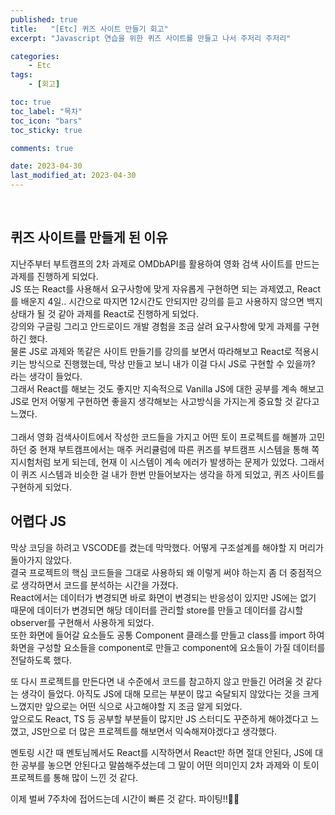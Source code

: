 ```yaml
---
published: true
title:   "[Etc] 퀴즈 사이트 만들기 회고"
excerpt: "Javascript 연습을 위한 퀴즈 사이트를 만들고 나서 주저리 주저리"

categories:
    - Etc
tags:
    - [회고]

toc: true
toc_label: "목차"
toc_icon: "bars"
toc_sticky: true

comments: true

date: 2023-04-30
last_modified_at: 2023-04-30
---
```

<br>

## 퀴즈 사이트를 만들게 된 이유

지난주부터 부트캠프의 2차 과제로 OMDbAPI를 활용하여 영화 검색 사이트를 만드는 과제를 진행하게 되었다.  
JS 또는 React를 사용해서 요구사항에 맞게 자유롭게 구현하면 되는 과제였고, React를 배운지 4일.. 시간으로 따지면 12시간도 안되지만 강의를 듣고 사용하지 않으면 백지상태가 될 것 같아 과제를 React로 진행하게 되었다.  
강의와 구글링 그리고 안드로이드 개발 경험을 조금 살려 요구사항에 맞게 과제를 구현하긴 했다.  
물론 JS로 과제와 똑같은 사이트 만들기를 강의를 보면서 따라해보고 React로 적용시키는 방식으로 진행했는데, 막상 만들고 보니 내가 이걸 다시 JS로 구현할 수 있을까? 라는 생각이 들었다.  
그래서 React를 해보는 것도 좋지만 지속적으로 Vanilla JS에 대한 공부를 계속 해보고 JS로 먼저 어떻게 구현하면 좋을지 생각해보는 사고방식을 가지는게 중요할 것 같다고 느꼈다.  
<br>
그래서 영화 검색사이트에서 작성한 코드들을 가지고 어떤 토이 프로젝트를 해볼까 고민하던 중 현재 부트캠프에서는 매주 커리큘럼에 따른 퀴즈를 부트캠프 시스템을 통해 쪽지시험처럼 보게 되는데, 현재 이 시스템이 계속 에러가 발생하는 문제가 있었다. 그래서 이 퀴즈 시스템과 비슷한 걸 내가 한번 만들어보자는 생각을 하게 되었고, 퀴즈 사이트를 구현하게 되었다.

## 어렵다 JS

막상 코딩을 하려고 VSCODE를 켰는데 막막했다. 어떻게 구조설계를 해야할 지 머리가 돌아가지 않았다.  
결국 프로젝트의 핵심 코드들을 그대로 사용하되 왜 이렇게 써야 하는지 좀 더 중점적으로 생각하면서 코드를 분석하는 시간을 가졌다.  
React에서는 데이터가 변경되면 바로 화면이 변경되는 반응성이 있지만 JS에는 없기 때문에 데이터가 변경되면 해당 데이터를 관리할 store를 만들고 데이터를 감시할 observer를 구현해서 사용하게 되었다.  
또한 화면에 들어갈 요소들도 공통 Component 클래스를 만들고 class를 import 하여 화면을 구성할 요소들을 component로 만들고 component에 요소들이 가질 데이터를 전달하도록 했다.

또 다시 프로젝트를 만든다면 내 수준에서 코드를 참고하지 않고 만들긴 어려울 것 같다는 생각이 들었다. 아직도 JS에 대해 모르는 부분이 많고 숙달되지 않았다는 것을 크게 느꼈지만 앞으로는 어떤 식으로 사고해야할 지 조금 알게 되었다.  
앞으로도 React, TS 등 공부할 부분들이 많지만 JS 스터디도 꾸준하게 해야겠다고 느꼈고, JS만으로 더 많은 프로젝트를 해보면서 익숙해져야겠다고 생각했다.

멘토링 시간 때 멘토님께서도 React를 시작하면서 React만 하면 절대 안된다, JS에 대한 공부를 놓으면 안된다고 말씀해주셨는데 그 말이 어떤 의미인지 2차 과제와 이 토이 프로젝트를 통해 많이 느낀 것 같다.

이제 벌써 7주차에 접어드는데 시간이 빠른 것 같다. 파이팅!!💪🏻